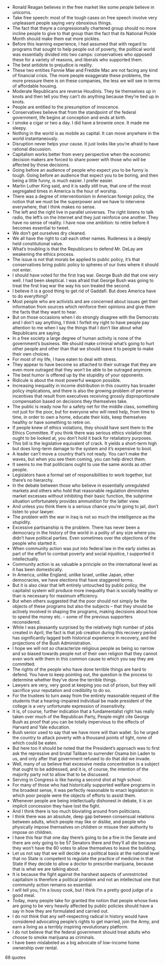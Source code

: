  - Ronald Reagan believes in the free market like some people believe in unicorns.
 - Take free speech: most of the tough cases on free speech involve very unpleasant people saying very obnoxious things.
 - The fact that theyre a congressionally chartered group should no more incline people to give to that group than the fact that its National Pickle Month should make them eat more pickles.
 - Before this learning experience, I had assumed that with regard to programs that sought to help people out of poverty, the political world was essentially divided into two camps: conservatives who opposed these for a variety of reasons, and liberals who supported them.
 - The best antidote to prejudice is reality.
 - These two entities Fannie Mae and Freddie Mac are not facing any kind of financial crisis. The more people exaggerate these problems, the more pressure there is on these companies, the less we will see in terms of affordable housing.
 - Moderate Republicans are reverse Houdinis. They tie themselves up in knots and then tell you they can’t do anything because they’re tied up in knots.
 - People are entitled to the presumption of innocence.
 - Conservatives believe that from the standpoint of the federal government, life begins at conception and ends at birth.
 - I smoke a cigar or two a day. I did have a brownie once. It made me sleepy.
 - Nothing in the world is as mobile as capital. It can move anywhere in the world instantaneously.
 - Disruption never helps your cause. It just looks like you’re afraid to have rational discussion.
 - Capitalism works better from every perspective when the economic decision makers are forced to share power with those who will be affected by those decisions.
 - Going before an audience of people who expect you to be funny is tough. Going before an audience that expect you to be boring, and then being a little funny, is much easier. I prefer easier.
 - Martin Luther King said, and it is sadly still true, that one of the most segregated times in America is the hour of worship.
 - There was a degree of interventionism in American foreign policy, the notion that we must be the superpower and we have to intervene everywhere, that I think makes no sense.
 - The left and the right live in parallel universes. The right listens to talk radio, the left’s on the Internet and they just reinforce one another. They have no sense of reality. I have now one ambition: to retire before it becomes essential to tweet.
 - We don’t get ourselves dry cleaned.
 - We all have the right to call each other names. Rudeness is a deeply held constitutional value.
 - What’s troubling is that the Republicans to defend Mr. DeLay are weakening the ethics process.
 - The issue is not that morals be applied to public policy, it’s that conservatives bring public policy to spheres of our lives where it should not enter.
 - I should have voted for the first Iraq war. George Bush did that one very well. I had been skeptical. I was afraid that George Bush was going to treat the first Iraq war the way his son treated the second.
 - I believe it is a good thing to get rid of Gaddafi. But does America have to do everything?
 - Most people who are activists and are concerned about issues get their information from sources which reinforce their opinions and give them the facts that they want to hear.
 - But on those occasions when I do strongly disagree with the Democrats and I don’t say anything, I think I forfeit my right to have people pay attention to me when I say the things that I don’t like about what Republicans are saying.
 - In a free society a large degree of human activity is none of the government’s business. We should make criminal what’s going to hurt other people and other than that we should leave it to people to make their own choices.
 - For most of my life, I have eaten to deal with stress.
 - They appear to have become so attached to their outrage that they are even more outraged that they won’t be able to be outraged anymore.
 - The best humor is offered up by the stupidity of your opponents.
 - Ridicule is about the most powerful weapon possible.
 - Increasing inequality in income distribution in this country has broader policy implications, and there is also the growing problem of perverse incentives that result from executives receiving grossly disproportionate compensation based on decisions they themselves take.
 - The public is ready now for a safety net for the middle class, something not just for the poor, but for everyone who will need help, from time to time, in order to own a home, educate their kids, keep themselves healthy or have something to retire on.
 - If people knew of ethics violations, they should have sent them to the Ethics Committee. If you think there was serious ethics violation that ought to be looked at, you don’t hold it back for retaliatory purposes.
 - This bill is the legislative equivalent of crack. It yields a short-term high but does long-term damage to the system and it’s expensive to boot.
 - A leader can’t move a country that’s not ready. You can’t make the waves, but when you see them coming, you can help direct them.
 - It seems to me that politicians ought to use the same words as other people.
 - Legislators have a formal set of responsibilities to work together, but there’s no hierarchy.
 - In the debate between those who believe in essentially unregulated markets and others who hold that reasonable regulation diminishes market excesses without inhibiting their basic function, the subprime situation unfortunately provides ammunition for the latter view.
 - And unless you think there is a serious chance you’re going to jail, don’t listen to your lawyer.
 - The problem with the war in Iraq is not so much the intelligence as the stupidity.
 - Excessive partisanship is the problem. There has never been a democracy in the history of the world in a polity of any size where you didn’t have political parties. Even sometimes over the objections of the people who started it.
 - When community action was put into federal law in the early sixties as part of the effort to combat poverty and social injustice, I supported it intellectually.
 - Community action is as valuable a principle on the international level as it has been domestically.
 - In America, unlike England, unlike Israel, unlike Japan, other democracies, we have elections that have staggered terms.
 - But it is also clear that left entirely untouched by public policy, the capitalist system will produce more inequality than is socially healthy or than is necessary for maximum efficiency.
 - But when others suggested that the poor should not simply be the objects of these programs but also the subjects – that they should be actively involved in shaping the programs, making decisions about how to spend the money etc. – some of the previous supporters reconsidered.
 - While I was pleasantly surprised by the relatively high number of jobs created in April, the fact is that job creation during this recovery period has significantly lagged both historical experience in recovery, and the projections of the Bush Administration.
 - I hope we will not so characterize religious people as being so narrow and so biased towards people not of their own religion that they cannot even work with them in this common cause to which you say they are committed.
 - The rights of the people who have done terrible things are hard to defend. You have to keep pointing out, the question is the process to determine whether they’ve done the terrible things.
 - Lawyers are very, very good at keeping you out of prison, but they will sacrifice your reputation and credibility to do so.
 - For the trustees to turn away from the entirely reasonable request of the students that a hearing-impaired individual be made president of the college is a very unfortunate expression of insensitivity.
 - It is, of course, further indication that a fundamentalist right has really taken over much of the Republican Party, People might cite George Bush as proof that you can be totally impervious to the effects of Harvard and Yale education.
 - Bush senior used to say that we have more will than wallet. So he urged the country to attack poverty with a thousand points of light, none of which could be eaten.
 - But here too it should be noted that the President’s approach was to first ask the repressive and brutal Taliban to surrender Osama bin Laden to us, and only after that government refused to do that did we invade.
 - Well, many of us believe that excessive media concentration is a subject that ought to be addressed, and it is, of course, the intention of the majority party not to allow that to be discussed.
 - Serving in Congress is like having a second shot at high school.
 - For many of those who had historically supported welfare programs in the broadest sense, it was perfectly reasonable to enact legislation in which poor people were the objects of efforts to assist them.
 - Whenever people are being intellectually dishonest in debate, it is an implicit concession they have lost the fight.
 - And I think there is too much bloviating around from politicians.
 - I think there was an absolute, deep gap between consensual relations between adults, which people may like or dislike, and people who physically impose themselves on children or misuse their authority to impose on children.
 - I have this fear that one day there’s going to be a fire in the Senate and there are only going to be 57 Senators there and they’ll all die because they won’t have the 60 votes to allow themselves to leave the building.
 - Let us not say that we will decide on a political basis at the national level that no State is competent to regulate the practice of medicine in that State if they decide to allow a doctor to prescribe marijuana, because that is what we are talking about.
 - It is because the fight against the harshest aspects of unrestricted capitalism is therefore a political problem and not an intellectual one that community action remains so essential.
 - I will tell you, I’m a lousy cook, but I think I’m a pretty good judge of a good meal.
 - Today, many people take for granted the notion that people whose lives are going to be very heavily affected by public policies should have a say in how they are formulated and carried out.
 - I do not think that any self-respecting radical in history would have considered advocating people’s rights to get married, join the Army, and earn a living as a terribly inspiring revolutionary platform.
 - I do not believe that the federal government should treat adults who choose to smoke marijuana as criminals.
 - I have been mislabeled as a big advocate of low-income home ownership over rental.

68 quotes